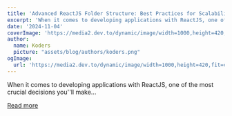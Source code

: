 ```yaml
---
title: 'Advanced ReactJS Folder Structure: Best Practices for Scalability and Maintainability'
excerpt: 'When it comes to developing applications with ReactJS, one of the most crucial decisions you''ll make...'
date: '2024-11-04'
coverImage: 'https://media2.dev.to/dynamic/image/width=1000,height=420,fit=cover,gravity=auto,format=auto/https%3A%2F%2Fdev-to-uploads.s3.amazonaws.com%2Fuploads%2Farticles%2Fdudfqr14gg4rzf67brox.jpg'
author:
  name: Koders
  picture: "assets/blog/authors/koders.png"
ogImage:
  url: 'https://media2.dev.to/dynamic/image/width=1000,height=420,fit=cover,gravity=auto,format=auto/https%3A%2F%2Fdev-to-uploads.s3.amazonaws.com%2Fuploads%2Farticles%2Fdudfqr14gg4rzf67brox.jpg'
---
```


When it comes to developing applications with ReactJS, one of the most crucial decisions you''ll make...

[Read more](https://dev.to/vyan/advanced-reactjs-folder-structure-best-practices-for-scalability-and-maintainability-3obd)
